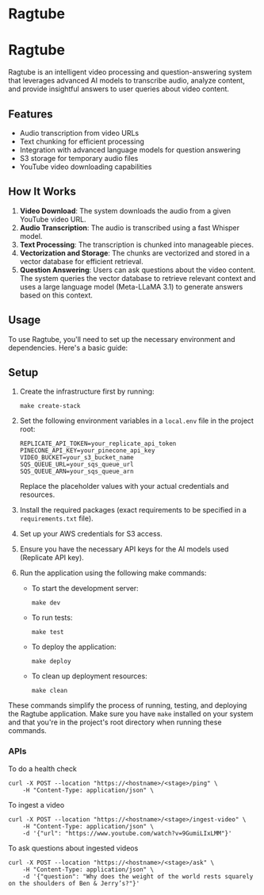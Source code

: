 # Ragtube

# Ragtube

Ragtube is an intelligent video processing and question-answering system that leverages advanced AI models to transcribe audio, analyze content, and provide insightful answers to user queries about video content.

## Features

- Audio transcription from video URLs
- Text chunking for efficient processing
- Integration with advanced language models for question answering
- S3 storage for temporary audio files
- YouTube video downloading capabilities

## How It Works

1. **Video Download**: The system downloads the audio from a given YouTube video URL.
2. **Audio Transcription**: The audio is transcribed using a fast Whisper model.
3. **Text Processing**: The transcription is chunked into manageable pieces.
4. **Vectorization and Storage**: The chunks are vectorized and stored in a vector database for efficient retrieval.
5. **Question Answering**: Users can ask questions about the video content. The system queries the vector database to retrieve relevant context and uses a large language model (Meta-LLaMA 3.1) to generate answers based on this context.

## Usage

To use Ragtube, you'll need to set up the necessary environment and dependencies. Here's a basic guide:

## Setup

1. Create the infrastructure first by running:
   ```
   make create-stack
   ```

2. Set the following environment variables in a `local.env` file in the project root:

   ```
   REPLICATE_API_TOKEN=your_replicate_api_token
   PINECONE_API_KEY=your_pinecone_api_key
   VIDEO_BUCKET=your_s3_bucket_name
   SQS_QUEUE_URL=your_sqs_queue_url
   SQS_QUEUE_ARN=your_sqs_queue_arn
   ```

   Replace the placeholder values with your actual credentials and resources.
3. Install the required packages (exact requirements to be specified in a `requirements.txt` file).
4. Set up your AWS credentials for S3 access.
5. Ensure you have the necessary API keys for the AI models used (Replicate API key).
6. Run the application using the following make commands:

   - To start the development server:
     ```
     make dev
     ```

   - To run tests:
     ```
     make test
     ```

   - To deploy the application:
     ```
     make deploy
     ```

   - To clean up deployment resources:
     ```
     make clean
     ```

These commands simplify the process of running, testing, and deploying the Ragtube application. Make sure you have `make` installed on your system and that you're in the project's root directory when running these commands.


### APIs

To do a health check
```
curl -X POST --location "https://<hostname>/<stage>/ping" \
    -H "Content-Type: application/json" \
```

To ingest a video

```
curl -X POST --location "https://<hostname>/<stage>/ingest-video" \
    -H "Content-Type: application/json" \
    -d '{"url": "https://www.youtube.com/watch?v=9GumiLIxLMM"}'

```

To ask questions about ingested videos
```
curl -X POST --location "https://<hostname>/<stage>/ask" \
    -H "Content-Type: application/json" \
    -d '{"question": "Why does the weight of the world rests squarely on the shoulders of Ben & Jerry’s?"}'
```




